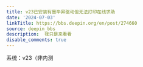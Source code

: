 ```yaml
---
title: v23已安装有墨毕昇驱动但无法打印在线求助
date: '2024-07-03'
linkTitle: https://bbs.deepin.org/en/post/274660
source: deepin_bbs
description:  我只是来看看 
disable_comments: true
---
```

系统：v23（非内测
